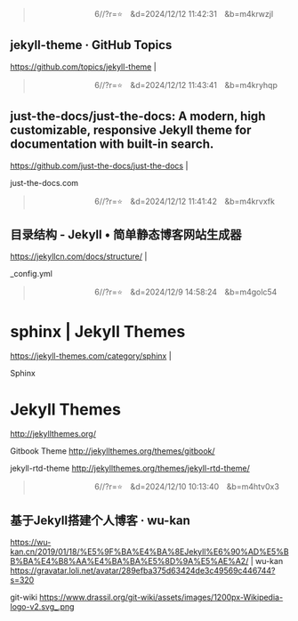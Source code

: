 
>　　　　　　　　6//?r=⭐　&d=2024/12/12 11:42:31　&b=m4krwzjl
## jekyll-theme · GitHub Topics
https://github.com/topics/jekyll-theme
|

>　　　　　　　　6//?r=⭐　&d=2024/12/12 11:43:41　&b=m4kryhqp
## just-the-docs/just-the-docs: A modern, high customizable, responsive Jekyll theme for documentation with built-in search.
https://github.com/just-the-docs/just-the-docs
|

just-the-docs.com

>　　　　　　　　6//?r=⭐　&d=2024/12/12 11:41:42　&b=m4krvxfk
## 目录结构 - Jekyll • 简单静态博客网站生成器
https://jekyllcn.com/docs/structure/
|

_config.yml

>　　　　　　　　6//?r=⭐　&d=2024/12/9 14:58:24　&b=m4golc54
# sphinx | Jekyll Themes
https://jekyll-themes.com/category/sphinx
|

Sphinx

# Jekyll Themes
http://jekyllthemes.org/

Gitbook Theme
http://jekyllthemes.org/themes/gitbook/

jekyll-rtd-theme
http://jekyllthemes.org/themes/jekyll-rtd-theme/

>　　　　　　　　6//?r=⭐　&d=2024/12/10 10:13:40　&b=m4htv0x3
## 基于Jekyll搭建个人博客 · wu-kan
https://wu-kan.cn/2019/01/18/%E5%9F%BA%E4%BA%8EJekyll%E6%90%AD%E5%BB%BA%E4%B8%AA%E4%BA%BA%E5%8D%9A%E5%AE%A2/
|
wu-kan
https://gravatar.loli.net/avatar/289efba375d63424de3c49569c446744?s=320

git-wiki
https://www.drassil.org/git-wiki/assets/images/1200px-Wikipedia-logo-v2.svg_.png
